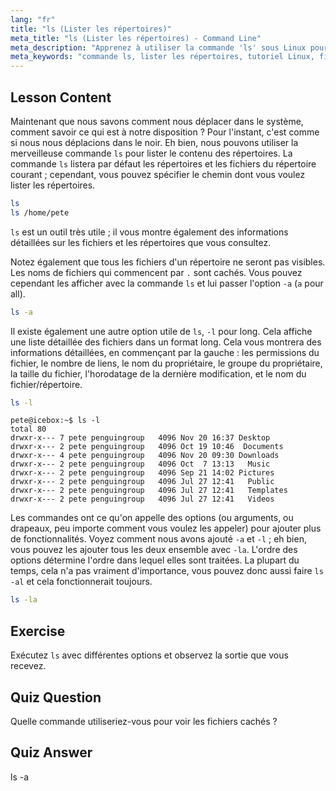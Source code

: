 ```yaml
---
lang: "fr"
title: "ls (Lister les répertoires)"
meta_title: "ls (Lister les répertoires) - Command Line"
meta_description: "Apprenez à utiliser la commande 'ls' sous Linux pour lister le contenu des répertoires, afficher les fichiers cachés et comprendre les détails des fichiers. Améliorez vos compétences en ligne de commande Linux !"
meta_keywords: "commande ls, lister les répertoires, tutoriel Linux, fichiers cachés, commandes Linux, Linux pour débutants, guide Linux"
---
```


## Lesson Content

Maintenant que nous savons comment nous déplacer dans le système, comment savoir ce qui est à notre disposition ? Pour l'instant, c'est comme si nous nous déplacions dans le noir. Eh bien, nous pouvons utiliser la merveilleuse commande `ls` pour lister le contenu des répertoires. La commande `ls` listera par défaut les répertoires et les fichiers du répertoire courant ; cependant, vous pouvez spécifier le chemin dont vous voulez lister les répertoires.

```bash
ls
ls /home/pete
```

`ls` est un outil très utile ; il vous montre également des informations détaillées sur les fichiers et les répertoires que vous consultez.

Notez également que tous les fichiers d'un répertoire ne seront pas visibles. Les noms de fichiers qui commencent par `.` sont cachés. Vous pouvez cependant les afficher avec la commande `ls` et lui passer l'option `-a` (`a` pour all).

```bash
ls -a
```

Il existe également une autre option utile de `ls`, `-l` pour long. Cela affiche une liste détaillée des fichiers dans un format long. Cela vous montrera des informations détaillées, en commençant par la gauche : les permissions du fichier, le nombre de liens, le nom du propriétaire, le groupe du propriétaire, la taille du fichier, l'horodatage de la dernière modification, et le nom du fichier/répertoire.

```bash
ls -l
```

```plaintext
pete@icebox:~$ ls -l
total 80
drwxr-x--- 7 pete penguingroup   4096 Nov 20 16:37 Desktop
drwxr-x--- 2 pete penguingroup   4096 Oct 19 10:46  Documents
drwxr-x--- 4 pete penguingroup   4096 Nov 20 09:30 Downloads
drwxr-x--- 2 pete penguingroup   4096 Oct  7 13:13   Music
drwxr-x--- 2 pete penguingroup   4096 Sep 21 14:02 Pictures
drwxr-x--- 2 pete penguingroup   4096 Jul 27 12:41   Public
drwxr-x--- 2 pete penguingroup   4096 Jul 27 12:41   Templates
drwxr-x--- 2 pete penguingroup   4096 Jul 27 12:41   Videos
```

Les commandes ont ce qu'on appelle des options (ou arguments, ou drapeaux, peu importe comment vous voulez les appeler) pour ajouter plus de fonctionnalités. Voyez comment nous avons ajouté `-a` et `-l` ; eh bien, vous pouvez les ajouter tous les deux ensemble avec `-la`. L'ordre des options détermine l'ordre dans lequel elles sont traitées. La plupart du temps, cela n'a pas vraiment d'importance, vous pouvez donc aussi faire `ls -al` et cela fonctionnerait toujours.

```bash
ls -la
```

## Exercise

Exécutez `ls` avec différentes options et observez la sortie que vous recevez.

## Quiz Question

Quelle commande utiliseriez-vous pour voir les fichiers cachés ?

## Quiz Answer

ls -a
